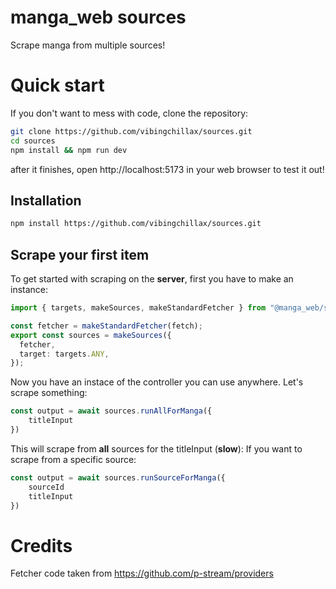 # manga_web sources
Scrape manga from multiple sources!
# Quick start
If you don't want to mess with code, clone the repository:
```bash
git clone https://github.com/vibingchillax/sources.git
cd sources
npm install && npm run dev
```
after it finishes, open http://localhost:5173 in your web browser to test it out!
## Installation
```bash
npm install https://github.com/vibingchillax/sources.git
```
## Scrape your first item
To get started with scraping on the **server**, first you have to make an instance:

```typescript
import { targets, makeSources, makeStandardFetcher } from "@manga_web/sources";

const fetcher = makeStandardFetcher(fetch);
export const sources = makeSources({
  fetcher,
  target: targets.ANY,
});
```

Now you have an instace of the controller you can use anywhere. Let's scrape something:
```typescript
const output = await sources.runAllForManga({
    titleInput
})
```
This will scrape from **all** sources for the titleInput (**slow**):
If you want to scrape from a specific source:
```typescript
const output = await sources.runSourceForManga({
    sourceId
    titleInput
})
```

# Credits
Fetcher code taken from https://github.com/p-stream/providers
